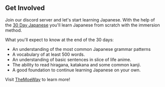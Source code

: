 ## Get Involved

Join our discord server and let's start learning Japanese. With the help of the [30 Day Japanese](https://learnjapanese.moe/routine/) you'll learn Japanese from scratch with the immersion method. 

What you'll expect to know at the end of the 30 days:

- An understanding of the most common Japanese grammar patterns
- A vocabulary of at least 500 words.
- An understanding of basic sentences in slice of life anime.
- The ability to read hiragana, katakana and some common kanji.
- A good foundation to continue learning Japanese on your own.

Visit [TheMoeWay](https://learnjapanese.moe/) to learn more!
